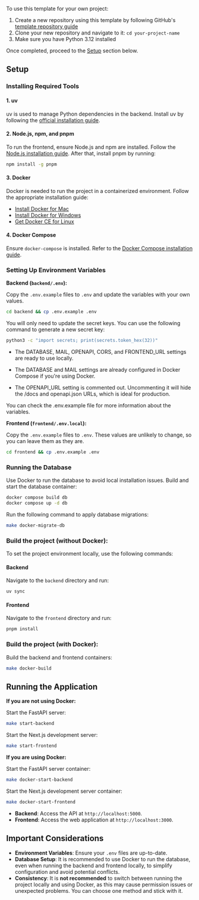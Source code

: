 To use this template for your own project:

1. Create a new repository using this template by following GitHub's [template repository guide](https://docs.github.com/en/repositories/creating-and-managing-repositories/creating-a-repository-from-a-template#creating-a-repository-from-a-template)
2. Clone your new repository and navigate to it: `cd your-project-name`
3. Make sure you have Python 3.12 installed

Once completed, proceed to the [Setup](#setup) section below.

## Setup

### Installing Required Tools

#### 1. uv
uv is used to manage Python dependencies in the backend. Install uv by following the [official installation guide](https://docs.astral.sh/uv/getting-started/installation/).

#### 2. Node.js, npm, and pnpm
To run the frontend, ensure Node.js and npm are installed. Follow the [Node.js installation guide](https://nodejs.org/en/download/).
After that, install pnpm by running:
```bash
npm install -g pnpm
```

#### 3. Docker
Docker is needed to run the project in a containerized environment. Follow the appropriate installation guide:

- [Install Docker for Mac](https://docs.docker.com/docker-for-mac/install/)
- [Install Docker for Windows](https://docs.docker.com/docker-for-windows/install/)
- [Get Docker CE for Linux](https://docs.docker.com/install/linux/docker-ce/)

#### 4. Docker Compose
Ensure `docker-compose` is installed. Refer to the [Docker Compose installation guide](https://docs.docker.com/compose/install/).

### Setting Up Environment Variables

**Backend (`backend/.env`):**

Copy the `.env.example` files to `.env` and update the variables with your own values.
   ```bash
   cd backend && cp .env.example .env
   ```
You will only need to update the secret keys. You can use the following command to generate a new secret key:
   ```bash
   python3 -c "import secrets; print(secrets.token_hex(32))"
   ```

- The DATABASE, MAIL, OPENAPI, CORS, and FRONTEND_URL settings are ready to use locally.

- The DATABASE and MAIL settings are already configured in Docker Compose if you're using Docker.

- The OPENAPI_URL setting is commented out. Uncommenting it will hide the /docs and openapi.json URLs, which is ideal for production.

You can check the .env.example file for more information about the variables.

**Frontend (`frontend/.env.local`):**

Copy the `.env.example` files to `.env`. These values are unlikely to change, so you can leave them as they are.
   ```bash
   cd frontend && cp .env.example .env
   ```

### Running the Database
Use Docker to run the database to avoid local installation issues. Build and start the database container:
   ```bash
   docker compose build db
   docker compose up -d db
   ```
Run the following command to apply database migrations:
   ```bash
   make docker-migrate-db
   ```

### Build the project (without Docker):
To set the project environment locally, use the following commands:

#### Backend

Navigate to the `backend` directory and run:
   ```bash
   uv sync
   ```

#### Frontend
Navigate to the `frontend` directory and run:
   ```bash
   pnpm install
   ```

### Build the project (with Docker):

Build the backend and frontend containers:
   ```bash
   make docker-build
   ```

## Running the Application

**If you are not using Docker:**

Start the FastAPI server:
   ```bash
   make start-backend
   ```

Start the Next.js development server:
   ```bash
   make start-frontend
   ```

**If you are using Docker:**

Start the FastAPI server container:
   ```bash
   make docker-start-backend
   ```
Start the Next.js development server container:
   ```bash
   make docker-start-frontend
   ```

- **Backend**: Access the API at `http://localhost:5000`.
- **Frontend**: Access the web application at `http://localhost:3000`.

## Important Considerations
- **Environment Variables**: Ensure your `.env` files are up-to-date.
- **Database Setup**: It is recommended to use Docker to run the database, even when running the backend and frontend locally, to simplify configuration and avoid potential conflicts.
- **Consistency**: It is **not recommended** to switch between running the project locally and using Docker, as this may cause permission issues or unexpected problems. You can choose one method and stick with it.
